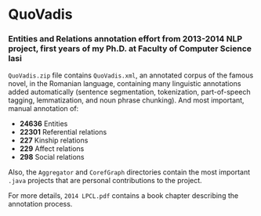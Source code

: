# QuoVadis
### Entities and Relations annotation effort from 2013-2014 NLP project, first years of my Ph.D. at Faculty of Computer Science Iasi

`QuoVadis.zip` file contains `QuoVadis.xml`, an annotated corpus of the famous novel, in the Romanian language, containing many linguistic annotations added automatically (sentence segmentation, tokenization, part-of-speech tagging, lemmatization, and noun phrase chunking). And most important, manual annotation of:

 * __24636__ Entities
 * __22301__ Referential relations
 * __227__ Kinship relations
 * __229__ Affect relations
 * __298__ Social relations
 
Also, the `Aggregator` and `CorefGraph` directories contain the most important `.java` projects that are personal contributions to the project.

For more details, `2014 LPCL.pdf` contains a book chapter describing the annotation process.
